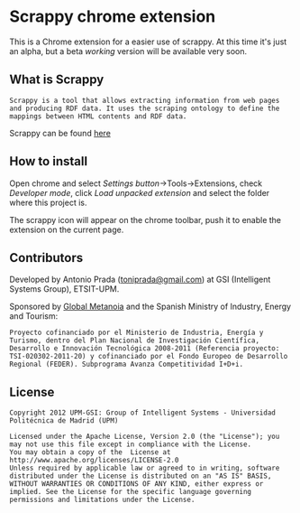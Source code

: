 # Scrappy chrome extension

This is a Chrome extension for a easier use of scrappy. At this time it's just an alpha, but a beta *working* version will be available very soon.

## What is Scrappy 

```
Scrappy is a tool that allows extracting information from web pages and producing RDF data. It uses the scraping ontology to define the mappings between HTML contents and RDF data.
```

Scrappy can be found [here](https://github.com/josei/scrappy) 

## How to install

Open chrome and select *Settings button*->Tools->Extensions, check *Developer mode*, click *Load unpacked extension* and select the folder where this project is.

The scrappy icon will appear on the chrome toolbar, push it to enable the extension on the current page.

## Contributors

Developed by Antonio Prada (<toniprada@gmail.com>) at GSI (Intelligent Systems Group), ETSIT-UPM.

Sponsored by [Global Metanoia]("http://www.globalmetanoia.com/") and the Spanish Ministry of Industry, Energy and Tourism:

```Proyecto cofinanciado por el Ministerio de Industria, Energía y Turismo, dentro del Plan Nacional de Investigación Científica, Desarrollo e Innovación Tecnológica 2008-2011 (Referencia proyecto: TSI-020302-2011-20) y cofinanciado por el Fondo Europeo de Desarrollo Regional (FEDER). Subprograma Avanza Competitividad I+D+i.```

## License

```
Copyright 2012 UPM-GSI: Group of Intelligent Systems - Universidad Politécnica de Madrid (UPM)

Licensed under the Apache License, Version 2.0 (the "License"); you may not use this file except in compliance with the License. 
You may obtain a copy of the  License at http://www.apache.org/licenses/LICENSE-2.0
Unless required by applicable law or agreed to in writing, software distributed under the License is distributed on an "AS IS" BASIS, WITHOUT WARRANTIES OR CONDITIONS OF ANY KIND, either express or implied. See the License for the specific language governing permissions and limitations under the License.
```

